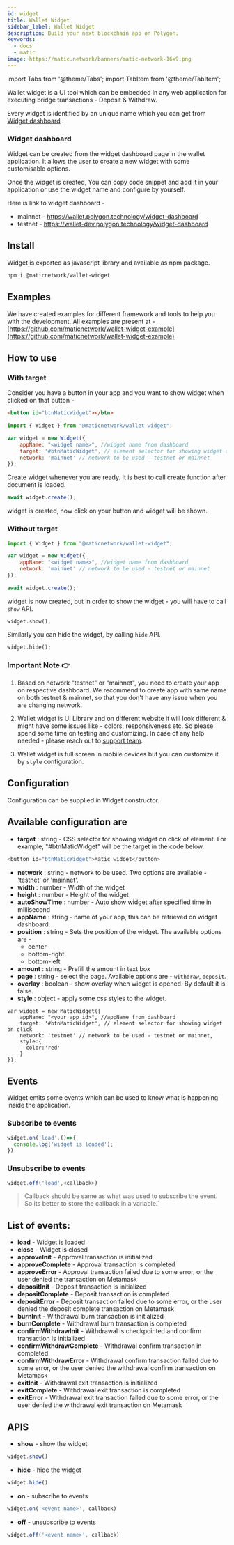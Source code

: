 ```yaml
---
id: widget
title: Wallet Widget
sidebar_label: Wallet Widget
description: Build your next blockchain app on Polygon.
keywords:
  - docs
  - matic
image: https://matic.network/banners/matic-network-16x9.png 
---
```

import Tabs from '@theme/Tabs';
import TabItem from '@theme/TabItem';

Wallet widget is a UI tool which can be embedded in any web application for executing bridge transactions - Deposit & Withdraw. 

Every widget is identified by an unique name which you can get from [Widget dashboard](https://wallet.polygon.technology/widget-dashboard) .

### Widget dashboard

Widget can be created from the widget dashboard page in the wallet application. It allows the user to create a new widget with some customisable options.

Once the widget is created, You can copy code snippet and add it in your application or use the widget name and configure by yourself.

Here is link to widget dashboard -

* mainnet - https://wallet.polygon.technology/widget-dashboard
* testnet - https://wallet-dev.polygon.technology/widget-dashboard

## Install

Widget is exported as javascript library and available as npm package. 

```bash 
npm i @maticnetwork/wallet-widget
```

## Examples

We have created examples for different framework and tools to help you with the development. All examples are present at - [https://github.com/maticnetwork/wallet-widget-example](https://github.com/maticnetwork/wallet-widget-example)

## How to use
### With target

Consider you have a button in your app and you want to show widget when clicked on that button - 

```html
<button id="btnMaticWidget"></btn>
```

```javascript
import { Widget } from "@maticnetwork/wallet-widget";

var widget = new Widget({
    appName: "<widget name>", //widget name from dashboard
    target: '#btnMaticWidget', // element selector for showing widget on click
    network: 'mainnet' // network to be used - testnet or mainnet
});
```

Create widget whenever you are ready. It is best to call create function after document is loaded.

```javascript 
await widget.create();
```
widget is created, now click on your button and widget will be shown.

### Without target

```javascript
import { Widget } from "@maticnetwork/wallet-widget";

var widget = new Widget({
    appName: "<widget name>", //widget name from dashboard
    network: 'mainnet' // network to be used - testnet or mainnet
});

await widget.create();
```

widget is now created, but in order to show the widget - you will have to call `show` API.

```
widget.show();
```

Similarly you can hide the widget, by calling `hide` API.

```
widget.hide();
```

### Important Note 👉

1. Based on network "testnet" or "mainnet", you need to create your app on respective dashboard. We recommend to create app with same name on both testnet & mainnet, so that you don't have any issue when you are changing network.

2. Wallet widget is UI Library and on different website it will look different & might have some issues like - colors, responsiveness etc. So please spend some time on testing and customizing. In case of any help needed - please reach out to [support team](https://support.polygon.technology/).

3. Wallet widget is full screen in mobile devices but you can customize it by `style` configuration.

## Configuration

Configuration can be supplied in Widget constructor.

## Available configuration are

- **target** : string - CSS selector for showing widget on click of element. For example, "#btnMaticWidget" will be the target in the code below.

```javascript
<button id="btnMaticWidget">Matic widget</button>
```

- **network** : string - network to be used. Two options are available - 'testnet' or 'mainnet'.
- **width** : number - Width of the widget
- **height** : number - Height of the widget
- **autoShowTime** : number - Auto show widget after specified time in millisecond
- **appName** : string - name of your app, this can be retrieved on widget dashboard.
- **position** : string - Sets the position of the widget. The available options are -
    - center
    - bottom-right
    - bottom-left
- **amount** : string - Prefill the amount in text box
- **page** : string - select the page. Available options are - `withdraw`, `deposit`.
- **overlay** : boolean - show overlay when widget is opened. By default it is false.
- **style** : object - apply some css styles to the widget. 

```
var widget = new MaticWidget({
    appName: "<your app id>", //appName from dashboard
    target: '#btnMaticWidget', // element selector for showing widget on click
    network: 'testnet' // network to be used - testnet or mainnet,
    style:{
      color:'red'
    }
});
```

## Events

Widget emits some events which can be used to know what is happening inside the application.

### Subscribe to events

```javascript
widget.on('load',()=>{
  console.log('widget is loaded');
})
```

### Unsubscribe to events

```javascript 
widget.off('load',<callback>)
```

> Callback should be same as what was used to subscribe the event. So its better to store the callback in a variable.`

## List of events:

- **load** - Widget is loaded
- **close** - Widget is closed
- **approveInit** - Approval transaction is initialized
- **approveComplete** - Approval transaction is completed
- **approveError** - Approval transaction failed due to some error, or the user denied the transaction on Metamask
- **depositInit** - Deposit transaction is initialized
- **depositComplete** - Deposit transaction is completed
- **depositError** - Deposit transaction failed due to some error, or the user denied the deposit complete transaction on Metamask
- **burnInit** - Withdrawal burn transaction is initialized
- **burnComplete** - Withdrawal burn transaction is completed
- **confirmWithdrawInit** - Withdrawal is checkpointed and confirm transaction is initialized
- **confirmWithdrawComplete** - Withdrawal confirm transaction in completed
- **confirmWithdrawError** - Withdrawal confirm transaction failed due to some error, or the user denied the withdrawal confirm transaction on Metamask
- **exitInit** - Withdrawal exit transaction is initialized
- **exitComplete** - Withdrawal exit transaction is completed
- **exitError** - Withdrawal exit transaction failed due to some error, or the user denied the withdrawal exit transaction on Metamask

## APIS

- **show** - 
show the widget

```javascript
widget.show()
```

- **hide** - 
hide the widget

```javascript
widget.hide()
```

- **on** - 
subscribe to events

```javascript
widget.on('<event name>', callback)
```

- **off** - 
unsubscribe to events

```javascript
widget.off('<event name>', callback)
```
